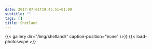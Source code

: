 ```yaml
---
date: 2017-07-01T19:45:51+01:00
subtitle: ""
tags: []
title: Shetland
---
```


{{< gallery dir="/img/shetland/" caption-position="none" />}}
{{< load-photoswipe >}}